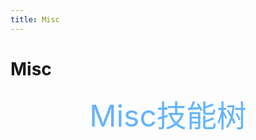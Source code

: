 ```yaml
---
title: Misc
---
```


# Misc

<div align='center' style="color:rgb(99 180 255)"><font size='10'>Misc技能树</font></div>

</br>

<template>
  <a-timeline mode="alternate">
    <a-timeline-item>图片隐写</a-timeline-item>
    <a-timeline-item color="green">压缩包破解</a-timeline-item>
    <a-timeline-item>文件修复</a-timeline-item>
    <a-timeline-item color="red">音频隐写</a-timeline-item>
    <a-timeline-item>流量分析</a-timeline-item>
    <a-timeline-item color="green">系统取证</a-timeline-item>
  </a-timeline>
</template>